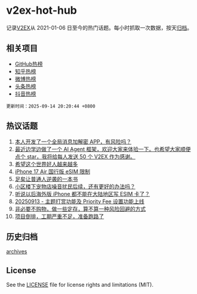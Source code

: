 # v2ex-hot-hub

 记录[V2EX](https://www.v2ex.com/)从 2021-01-06 日至今的热门话题。每小时抓取一次数据，按天[归档](archives)。
 
 ## 相关项目

- [GitHub热榜](https://github.com/lonnyzhang423/github-hot-hub)
- [知乎热榜](https://github.com/lonnyzhang423/zhihu-hot-hub)
- [微博热榜](https://github.com/lonnyzhang423/weibo-hot-hub)
- [头条热榜](https://github.com/lonnyzhang423/toutiao-hot-hub)
- [抖音热榜](https://github.com/lonnyzhang423/douyin-hot-hub)


 `更新时间：2025-09-14 20:20:44 +0800`

## 热议话题

1. [本人开发了一个全局消息加解密 APP，有风险吗？](https://www.v2ex.com/t/1159041)
1. [最近边学边做了一个 AI Agent 框架，欢迎大家来体验一下。也希望大家顺便点个 star，我将给每人发送 50 个 V2EX 作为感谢。](https://www.v2ex.com/t/1159055)
1. [希望这个世界好人越来越多](https://www.v2ex.com/t/1159054)
1. [iPhone 17 Air 国行版 eSIM 限制](https://www.v2ex.com/t/1159036)
1. [足矣让普通人逆袭的一本书](https://www.v2ex.com/t/1159060)
1. [小区楼下宠物店噪音扰民后续，还有更好的办法吗？](https://www.v2ex.com/t/1159065)
1. [听说以后海外版 iPhone 都不能在大陆地区写 ESIM 卡了？](https://www.v2ex.com/t/1159058)
1. [20250913 - 主题打赏功能及 Priority Fee 设置功能上线](https://www.v2ex.com/t/1159042)
1. [非必要不购物，做一些定存，算不算一种风险回避的方式](https://www.v2ex.com/t/1159085)
1. [项目倒排，工期严重不足，准备跑路了](https://www.v2ex.com/t/1159075)

## 历史归档

[archives](archives)

## License

See the [LICENSE](LICENSE) file for license rights and limitations (MIT).
